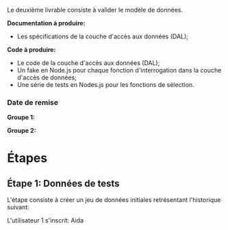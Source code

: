Le deuxième livrable consiste à valider le modèle de données.

**Documentation à produire:**

* Les spécifications de la couche d'accès aux données (DAL);

**Code à produire:**

* Le code de la couche d'accès aux données (DAL);
* Un fake en Node.js pour chaque fonction d'interrogation dans la couche d'accès de données;
* Une série de tests en Nodes.js pour les fonctions de sélection.

### Date de remise

**Groupe 1:**

**Groupe 2:**

# Étapes

## Étape 1: Données de tests
L'étape consiste à créer un jeu de données initiales retrésentant l'historique suivant:

L'utilisateur 1 s'inscrit: Aida
